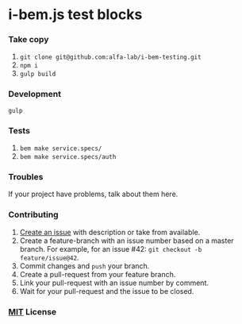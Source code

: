# i-bem.js test blocks

### Take copy

1. `git clone git@github.com:alfa-lab/i-bem-testing.git`
2. `npm i`
3. `gulp build`

### Development

`gulp`

### Tests

1. `bem make service.specs/`
2. `bem make service.specs/auth`

### Troubles

If your project have problems, talk about them here.

### Contributing

1. [Create an issue](https://github.com//test111/issues) with description or take from available.
2. Create a feature-branch with an issue number based on a master branch. For example, for an issue #42: `git checkout -b feature/issue@42`.
3. Commit changes and `push` your branch.
4. Create a pull-request from your feature branch.
5. Link your pull-request with an issue number by comment.
6. Wait for your pull-request and the issue to be closed.

### [MIT](http://en.wikipedia.org/wiki/MIT_License) License
